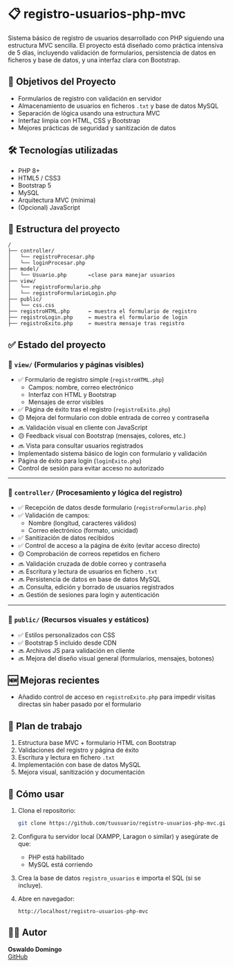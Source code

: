 # 📋 registro-usuarios-php-mvc

Sistema básico de registro de usuarios desarrollado con PHP siguiendo una estructura MVC sencilla. El proyecto está diseñado como práctica intensiva de 5 días, incluyendo validación de formularios, persistencia de datos en ficheros y base de datos, y una interfaz clara con Bootstrap.

## 🚀 Objetivos del Proyecto

- Formularios de registro con validación en servidor
- Almacenamiento de usuarios en ficheros `.txt` y base de datos MySQL
- Separación de lógica usando una estructura MVC
- Interfaz limpia con HTML, CSS y Bootstrap
- Mejores prácticas de seguridad y sanitización de datos

## 🛠️ Tecnologías utilizadas

- PHP 8+
- HTML5 / CSS3
- Bootstrap 5
- MySQL
- Arquitectura MVC (mínima)
- (Opcional) JavaScript

## 📂 Estructura del proyecto

```
/
├── controller/
│   └── registroProcesar.php
│   └── loginProcesar.php
├── model/
│   └── Usuario.php       ←clase para manejar usuarios
├── view/
│   └── registroFormulario.php
│   └── registroFormularioLogin.php
├── public/
│   └── css.css
├── registroHTML.php      ← muestra el formulario de registro
├── registroLogin.php     ← muestra el formulario de login
├── registroExito.php     ← muestra mensaje tras registro
```

## ✅ Estado del proyecto

### 🧾 `view/` (Formularios y páginas visibles)

- ✅ Formulario de registro simple (`registroHTML.php`)
    - Campos: nombre, correo electrónico
    - Interfaz con HTML y Bootstrap
    - Mensajes de error visibles
- ✅ Página de éxito tras el registro (`registroExito.php`)
- 🟡 Mejora del formulario con doble entrada de correo y contraseña
- 🔜 Validación visual en cliente con JavaScript
- 🟡 Feedback visual con Bootstrap (mensajes, colores, etc.)
- 🔜 Vista para consultar usuarios registrados
- Implementado sistema básico de login con formulario y validación
- Página de éxito para login (`loginExito.php`)
- Control de sesión para evitar acceso no autorizado

---

### 🧠 `controller/` (Procesamiento y lógica del registro)

- ✅ Recepción de datos desde formulario (`registroFormulario.php`)
- ✅ Validación de campos:
    - Nombre (longitud, caracteres válidos)
    - Correo electrónico (formato, unicidad)
- ✅ Sanitización de datos recibidos
- ✅ Control de acceso a la página de éxito (evitar acceso directo)
- 🟡 Comprobación de correos repetidos en fichero
- 🔜 Validación cruzada de doble correo y contraseña
- 🔜 Escritura y lectura de usuarios en fichero `.txt`
- 🔜 Persistencia de datos en base de datos MySQL
- 🔜 Consulta, edición y borrado de usuarios registrados
- 🔜 Gestión de sesiones para login y autenticación

---

### 🎨 `public/` (Recursos visuales y estáticos)

- ✅ Estilos personalizados con CSS
- ✅ Bootstrap 5 incluido desde CDN
- 🔜 Archivos JS para validación en cliente
- 🔜 Mejora del diseño visual general (formularios, mensajes, botones)

## 🆕 Mejoras recientes

- Añadido control de acceso en `registroExito.php` para impedir visitas directas sin haber pasado por el formulario



## 📅 Plan de trabajo

1. Estructura base MVC + formulario HTML con Bootstrap  
2. Validaciones del registro y página de éxito  
3. Escritura y lectura en fichero `.txt`  
4. Implementación con base de datos MySQL  
5. Mejora visual, sanitización y documentación  



## 🧰 Cómo usar

1. Clona el repositorio:
   ```bash
   git clone https://github.com/tuusuario/registro-usuarios-php-mvc.git
   ```

2. Configura tu servidor local (XAMPP, Laragon o similar) y asegúrate de que:
   - PHP está habilitado
   - MySQL está corriendo

3. Crea la base de datos `registro_usuarios` e importa el SQL (si se incluye).

4. Abre en navegador:
   ```
   http://localhost/registro-usuarios-php-mvc
   ```



## 👨‍💻 Autor

**Oswaldo Domingo**  
[GitHub](https://github.com/OswaldoDomingo)
